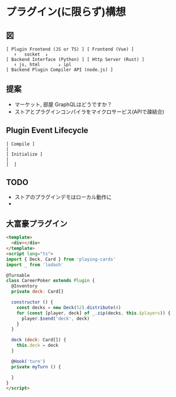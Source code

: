 # プラグイン(に限らず)構想
## 図
```
[ Plugin Frontend (JS or TS) ] [ Frontend (Vue) ]
   ↑   socket  ↓
[ Backend Interface (Python) ] [ Http Server (Rust) ]
   ↑ js, html       ↓ ipl
[ Backend Plugin Compiler API (node.js) ]
```

## 提案
* マーケット, 部屋 GraphQLはどうですか？
* ストアとプラグインコンパイラをマイクロサービス(APIで疎結合)

## Plugin Event Lifecycle
```
[ Compile ]
|
[ Initialize ]
|
[  ]
```

## TODO
* ストアのプラグインデモはローカル動作に
* 

## 大富豪プラグイン
```html
<template>
  <div></div>
</template>
<script lang="ts">
import { Deck, Card } from 'playing-cards'
import _ from 'lodash'

@Turnable
class CareerPoker extends Plugin {
  @Inventory
  private deck: Card[]

  constructor () {
    const decks = new Deck(52).distribute(4)
    for (const [player, deck] of _.zip(decks, this.$players)) {
      player.$send('deck', deck)
    }
  }

  deck (deck: Card[]) {
    this.deck = deck
  }

  @Hook('turn')
  private myTurn () {

  }
}
</script>

```